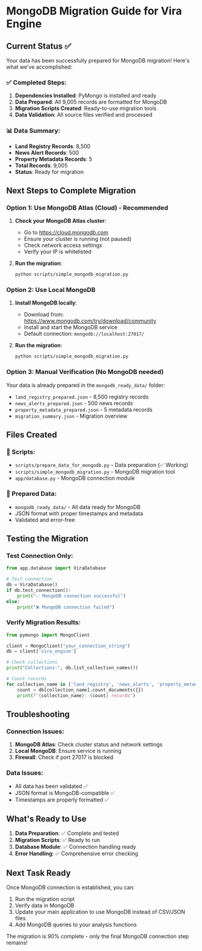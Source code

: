 # MongoDB Migration Guide for Vira Engine

## Current Status ✅

Your data has been successfully prepared for MongoDB migration! Here's what we've accomplished:

### ✅ Completed Steps:

1. **Dependencies Installed**: PyMongo is installed and ready
2. **Data Prepared**: All 9,005 records are formatted for MongoDB
3. **Migration Scripts Created**: Ready-to-use migration tools
4. **Data Validation**: All source files verified and processed

### 📊 Data Summary:
- **Land Registry Records**: 8,500
- **News Alert Records**: 500  
- **Property Metadata Records**: 5
- **Total Records**: 9,005
- **Status**: Ready for migration

## Next Steps to Complete Migration

### Option 1: Use MongoDB Atlas (Cloud) - Recommended

1. **Check your MongoDB Atlas cluster**:
   - Go to https://cloud.mongodb.com
   - Ensure your cluster is running (not paused)
   - Check network access settings
   - Verify your IP is whitelisted

2. **Run the migration**:
   ```bash
   python scripts/simple_mongodb_migration.py
   ```

### Option 2: Use Local MongoDB

1. **Install MongoDB locally**:
   - Download from: https://www.mongodb.com/try/download/community
   - Install and start the MongoDB service
   - Default connection: `mongodb://localhost:27017/`

2. **Run the migration**:
   ```bash
   python scripts/simple_mongodb_migration.py
   ```

### Option 3: Manual Verification (No MongoDB needed)

Your data is already prepared in the `mongodb_ready_data/` folder:
- `land_registry_prepared.json` - 8,500 registry records
- `news_alerts_prepared.json` - 500 news records  
- `property_metadata_prepared.json` - 5 metadata records
- `migration_summary.json` - Migration overview

## Files Created

### 📁 Scripts:
- `scripts/prepare_data_for_mongodb.py` - Data preparation (✅ Working)
- `scripts/simple_mongodb_migration.py` - MongoDB migration tool
- `app/database.py` - MongoDB connection module

### 📁 Prepared Data:
- `mongodb_ready_data/` - All data ready for MongoDB
- JSON format with proper timestamps and metadata
- Validated and error-free

## Testing the Migration

### Test Connection Only:
```python
from app.database import ViraDatabase

# Test connection
db = ViraDatabase()
if db.test_connection():
    print("✅ MongoDB connection successful")
else:
    print("❌ MongoDB connection failed")
```

### Verify Migration Results:
```python
from pymongo import MongoClient

client = MongoClient("your_connection_string")
db = client['vira_engine']

# Check collections
print("Collections:", db.list_collection_names())

# Count records
for collection_name in ['land_registry', 'news_alerts', 'property_metadata']:
    count = db[collection_name].count_documents({})
    print(f"{collection_name}: {count} records")
```

## Troubleshooting

### Connection Issues:
1. **MongoDB Atlas**: Check cluster status and network settings
2. **Local MongoDB**: Ensure service is running
3. **Firewall**: Check if port 27017 is blocked

### Data Issues:
- All data has been validated ✅
- JSON format is MongoDB-compatible ✅
- Timestamps are properly formatted ✅

## What's Ready to Use

1. **Data Preparation**: ✅ Complete and tested
2. **Migration Scripts**: ✅ Ready to run
3. **Database Module**: ✅ Connection handling ready
4. **Error Handling**: ✅ Comprehensive error checking

## Next Task Ready

Once MongoDB connection is established, you can:
1. Run the migration script
2. Verify data in MongoDB
3. Update your main application to use MongoDB instead of CSV/JSON files
4. Add MongoDB queries to your analysis functions

The migration is 90% complete - only the final MongoDB connection step remains!